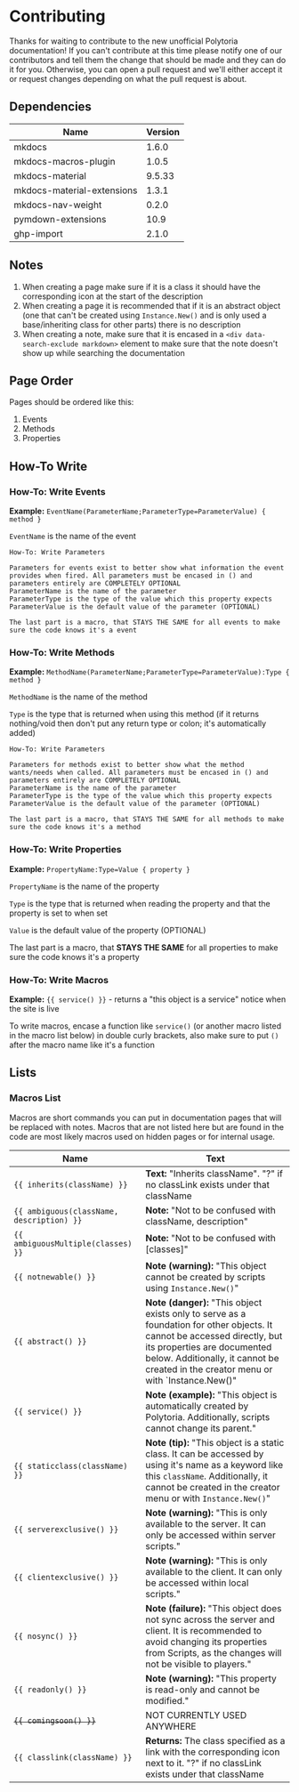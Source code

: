 # Contributing

Thanks for waiting to contribute to the new unofficial Polytoria documentation! If you can't contribute at this time please notify one of our contributors and tell them the change that should be made and they can do it for you. Otherwise, you can open a pull request and we'll either accept it or request changes depending on what the pull request is about.

## Dependencies

| Name                       | Version |
| -------------------------- | ------- |
| mkdocs                     | 1.6.0   |
| mkdocs-macros-plugin       | 1.0.5   |
| mkdocs-material            | 9.5.33  |
| mkdocs-material-extensions | 1.3.1   |
| mkdocs-nav-weight          | 0.2.0   |
| pymdown-extensions         | 10.9    |
| ghp-import                 | 2.1.0   |

## Notes

1. When creating a page make sure if it is a class it should have the corresponding icon at the start of the description
2. When creating a page it is recommended that if it is an abstract object (one that can't be created using `Instance.New()` and is only used a base/inheriting class for other parts) there is no description
3. When creating a note, make sure that it is encased in a `<div data-search-exclude markdown>` element to make sure that the note doesn't show up while searching the documentation

## Page Order

Pages should be ordered like this:

1. Events
2. Methods
3. Properties

## How-To Write

### How-To: Write Events

**Example:** `EventName(ParameterName;ParameterType=ParameterValue) { method }`

`EventName` is the name of the event

```
How-To: Write Parameters

Parameters for events exist to better show what information the event provides when fired. All parameters must be encased in () and parameters entirely are COMPLETELY OPTIONAL
ParameterName is the name of the parameter
ParameterType is the type of the value which this property expects
ParameterValue is the default value of the parameter (OPTIONAL)

The last part is a macro, that STAYS THE SAME for all events to make sure the code knows it's a event
```

### How-To: Write Methods

**Example:** `MethodName(ParameterName;ParameterType=ParameterValue):Type { method }`

`MethodName` is the name of the method

`Type` is the type that is returned when using this method (if it returns nothing/void then don't put any return type or colon; it's automatically added)

```
How-To: Write Parameters

Parameters for methods exist to better show what the method wants/needs when called. All parameters must be encased in () and parameters entirely are COMPLETELY OPTIONAL
ParameterName is the name of the parameter
ParameterType is the type of the value which this property expects
ParameterValue is the default value of the parameter (OPTIONAL)

The last part is a macro, that STAYS THE SAME for all methods to make sure the code knows it's a method
```

### How-To: Write Properties

**Example:** `PropertyName:Type=Value { property }`

`PropertyName` is the name of the property

`Type` is the type that is returned when reading the property and that the property is set to when set

`Value` is the default value of the property (OPTIONAL)

The last part is a macro, that **STAYS THE SAME** for all properties to make sure the code knows it's a property

### How-To: Write Macros

**Example:** `{{ service() }}` - returns a "this object is a service" notice when the site is live

To write macros, encase a function like `service()` (or another macro listed in the macro list below) in double curly brackets, also make sure to put `()` after the macro name like it's a function

## Lists

### Macros List

Macros are short commands you can put in documentation pages that will be replaced with notes. Macros that are not listed here but are found in the code are most likely macros used on hidden pages or for internal usage.

| Name                                      | Text                                                                                                                                                                                                                                             |
| ----------------------------------------- | ------------------------------------------------------------------------------------------------------------------------------------------------------------------------------------------------------------------------------------------------ |
| `{{ inherits(className) }}`               | **Text:** "Inherits className". "?" if no classLink exists under that className                                                                                                                                                                  |
| `{{ ambiguous(className, description) }}` | **Note:** "Not to be confused with className, description"                                                                                                                                                                                       |
| `{{ ambiguousMultiple(classes) }}`        | **Note:** "Not to be confused with [classes]"                                                                                                                                                                                                    |
| `{{ notnewable() }}`                      | **Note (warning):** "This object cannot be created by scripts using `Instance.New()`"                                                                                                                                                            |
| `{{ abstract() }}`                        | **Note (danger):** "This object exists only to serve as a foundation for other objects. It cannot be accessed directly, but its properties are documented below. Additionally, it cannot be created in the creator menu or with `Instance.New()" |
| `{{ service() }}`                         | **Note (example):** "This object is automatically created by Polytoria. Additionally, scripts cannot change its parent."                                                                                                                         |
| `{{ staticclass(className) }}`            | **Note (tip):** "This object is a static class. It can be accessed by using it's name as a keyword like this `className`. Additionally, it cannot be created in the creator menu or with `Instance.New()`"                                       |
| `{{ serverexclusive() }}`                 | **Note (warning):** "This is only available to the server. It can only be accessed within server scripts."                                                                                                                                       |
| `{{ clientexclusive() }}`                 | **Note (warning):** "This is only available to the client. It can only be accessed within local scripts."                                                                                                                                        |
| `{{ nosync() }}`                          | **Note (failure):** "This object does not sync across the server and client. It is recommended to avoid changing its properties from Scripts, as the changes will not be visible to players."                                                    |
| `{{ readonly() }}`                        | **Note (warning):** "This property is read-only and cannot be modified."                                                                                                                                                                         |
| ~~`{{ comingsoon() }}`~~                  | NOT CURRENTLY USED ANYWHERE                                                                                                                                                                                                                      |
| `{{ classlink(className) }}`              | **Returns:** The class specified as a link with the corresponding icon next to it. "?" if no classLink exists under that className                                                                                                               |
